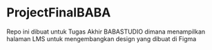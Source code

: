 # ProjectFinalBABA
Repo ini dibuat untuk Tugas Akhir BABASTUDIO dimana menampilkan halaman LMS untuk mengembangkan design yang dibuat di Figma
